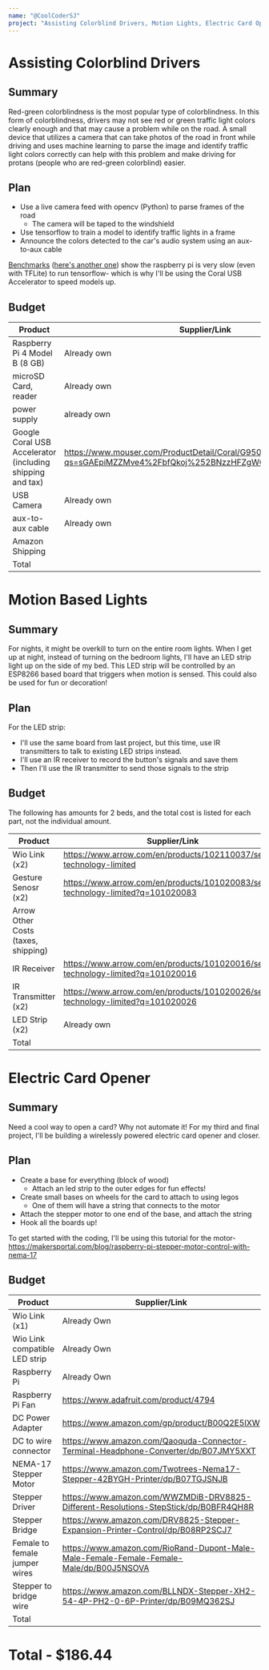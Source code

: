 ```yaml
---
name: "@CoolCoderSJ"
project: "Assisting Colorblind Drivers, Motion Lights, Electric Card Opener - Total At End"
---
```


# Assisting Colorblind Drivers

## Summary

Red-green colorblindness is the most popular type of colorblindness. In this form of colorblindness, drivers may not see red or green traffic light colors clearly enough and that may cause a problem while on the road. A small device that utilizes a camera that can take photos of the road in front while driving and uses machine learning to parse the image and identify traffic light colors correctly can help with this problem and make driving for protans (people who are red-green colorblind) easier.

## Plan

- Use a live camera feed with opencv (Python) to parse frames of the road
    - The camera will be taped to the windshield
- Use tensorflow to train a model to identify traffic lights in a frame
- Announce the colors detected to the car's audio system using an aux-to-aux cable

[Benchmarks](https://www.hackster.io/news/benchmarking-tensorflow-and-tensorflow-lite-on-the-raspberry-pi-43f51b796796) ([here's another one](https://qengineering.eu/deep-learning-with-raspberry-pi-and-alternatives.html#imPageRow_9)) show the raspberry pi is very slow (even with TFLite) to run tensorflow- which is why I'll be using the Coral USB Accelerator to speed models up.

## Budget

| Product         | Supplier/Link                         | Cost   |
| --------------- | ------------------------------------- | ------ |
| Raspberry Pi 4 Model B (8 GB)   | Already own | $0  |
| microSD Card, reader | Already own | $0 |
| power supply | already own | $0 |
| Google Coral USB Accelerator (including shipping and tax) | https://www.mouser.com/ProductDetail/Coral/G950-01456-01?qs=sGAEpiMZZMve4%2FbfQkoj%252BNzzHFZgWGqIphwvwTL5xvk%3D | $73.82 |
| USB Camera | Already own | $0 |
| aux-to-aux cable | Already own | $0 |
| Amazon Shipping | | Free |
| Total           |                                       | $73.82 |


# Motion Based Lights

## Summary

For nights, it might be overkill to turn on the entire room lights. When I get up at night, instead of turning on the bedroom lights, I'll have an LED strip light up on the side of my bed. This LED strip will be controlled by an ESP8266 based board that triggers when motion is sensed. This could also be used for fun or decoration!

## Plan
For the LED strip:
- I'll use the same board from last project, but this time, use IR transmitters to talk to existing LED strips instead. 
- I'll use an IR receiver to record the button's signals and save them
- Then I'll use the IR transmitter to send those signals to the strip

## Budget

The following has amounts for 2 beds, and the total cost is listed for each part, not the individual amount.

| Product | Supplier/Link | Cost |
| --------------- | ------------------------------------- | ------ |
| Wio Link (x2) | https://www.arrow.com/en/products/102110037/seeed-technology-limited | $13.92 |
| Gesture Senosr (x2) | https://www.arrow.com/en/products/101020083/seeed-technology-limited?q=101020083 | $22.02 |
| Arrow Other Costs (taxes, shipping) | | Free |
| IR Receiver | https://www.arrow.com/en/products/101020016/seeed-technology-limited?q=101020016 | $3.76 |
| IR Transmitter (x2) | https://www.arrow.com/en/products/101020026/seeed-technology-limited?q=101020026 | $7.48 |
| LED Strip (x2) | Already own | $0 |
| Total | | $47.18 |


# Electric Card Opener

## Summary

Need a cool way to open a card? Why not automate it! For my third and final project, I'll be building a wirelessly powered electric card opener and closer.

## Plan
- Create a base for everything (block of wood)
    - Attach an led strip to the outer edges for fun effects!
- Create small bases on wheels for the card to attach to using legos
    - One of them will have a string that connects to the motor
- Attach the stepper motor to one end of the base, and attach the string
- Hook all the boards up!

To get started with the coding, I'll be using this tutorial for the motor- https://makersportal.com/blog/raspberry-pi-stepper-motor-control-with-nema-17

## Budget

| Product | Supplier/Link | Cost |
| --------------- | ------------------------------------- | ------ |
| Wio Link (x1) | Already Own | $0 |
| Wio Link compatible LED strip | Already Own | $0 |
| Raspberry Pi | Already Own | $0 |
| Raspberry Pi Fan | https://www.adafruit.com/product/4794 | $5 |
| DC Power Adapter | https://www.amazon.com/gp/product/B00Q2E5IXW | $8.99 |
| DC to wire connector | https://www.amazon.com/Qaoquda-Connector-Terminal-Headphone-Converter/dp/B07JMY5XXT | $7.76 |
| NEMA-17 Stepper Motor | https://www.amazon.com/Twotrees-Nema17-Stepper-42BYGH-Printer/dp/B07TGJSNJB | $9.99 |
| Stepper Driver | https://www.amazon.com/WWZMDiB-DRV8825-Different-Resolutions-StepStick/dp/B0BFR4QH8R | $11.99 |
| Stepper Bridge | https://www.amazon.com/DRV8825-Stepper-Expansion-Printer-Control/dp/B08RP2SCJ7 | $7.49 |
| Female to female jumper wires | https://www.amazon.com/RioRand-Dupont-Male-Male-Female-Female-Female-Male/dp/B00J5NSOVA | $6.23 |
| Stepper to bridge wire | https://www.amazon.com/BLLNDX-Stepper-XH2-54-4P-PH2-0-6P-Printer/dp/B09MQ362SJ | $7.99 |
| Total | | $65.44 |


# Total - $186.44
